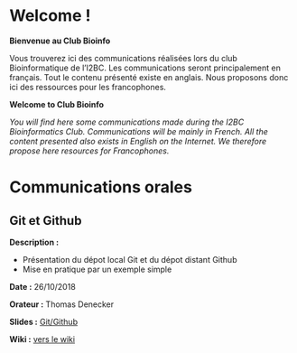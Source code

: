 # Welcome !

**Bienvenue au Club Bioinfo**

Vous trouverez ici des communications réalisées lors du club Bioinformatique de l’I2BC. Les communications seront principalement en français. Tout le contenu présenté existe en anglais. Nous proposons donc ici des ressources pour les francophones.

**Welcome to Club Bioinfo**

*You will find here some communications made during the I2BC Bioinformatics Club. Communications will be mainly in French. All the content presented also exists in English on the Internet. We therefore propose here resources for Francophones.*

# Communications orales

## Git et Github

**Description :**
- Présentation du dépot local Git et du dépot distant Github
- Mise en pratique par un exemple simple

**Date :** 26/10/2018

**Orateur :** Thomas Denecker

**Slides :** [Git/Github](https://thomasdenecker.github.io/Club-Bioinfo/docs/git-github.html)

**Wiki  :** [vers le wiki](https://github.com/thomasdenecker/Club-Bioinfo/wiki/Git-et-Github)
